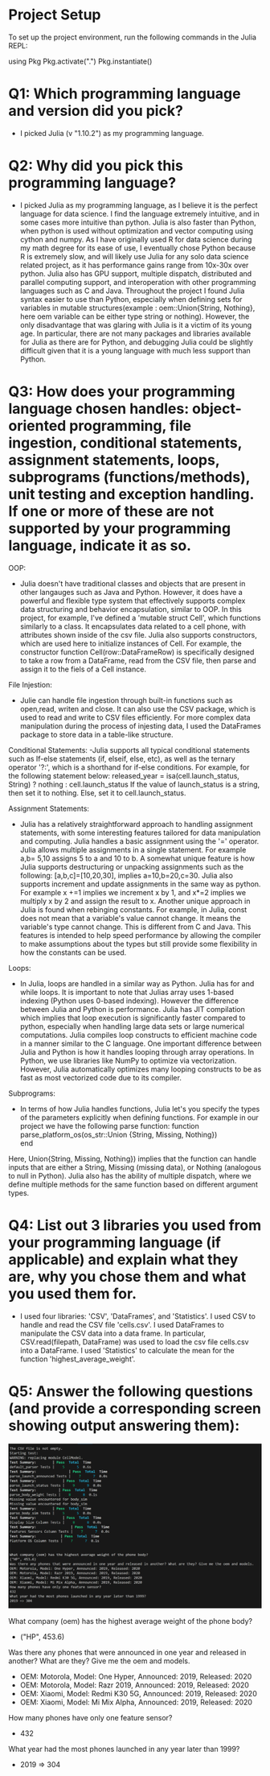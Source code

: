 
# Project Setup

To set up the project environment, run the following commands in the Julia REPL:

using Pkg
Pkg.activate(".")
Pkg.instantiate()


# Q1: Which programming language and version did you pick?

- I picked Julia (v "1.10.2") as my programming language. 


# Q2: Why did you pick this programming language?

- I picked Julia as my programming language, as I believe it is the perfect language for data science. I find the language extremely intuitive, and in some cases more intuitive than python. Julia is also faster than Python, when python is used without optimization and vector computing using cython and numpy. As I have originally used R for data science during my math degree for its ease of use, I eventually chose Python because R is extremely slow, and will likely use Julia for any solo data science related project, as it has performance gains range from 10x-30x over python. Julia also has GPU support, multiple dispatch, distributed and parallel computing support, and interoperation with other programming languages such as C and Java.  Throughout the project I found Julia syntax easier to use than Python, especially when defining sets for variables in mutable structures(example : oem::Union{String, Nothing}, here oem variable can be either type string or nothing). However, the only disadvantage that was glaring with Julia is it a victim of its young age. In particular, there are not many packages and libraries available for Julia as there are for Python, and debugging Julia could be slightly difficult given that it is a young language with much less support than Python. 



# Q3: How does your programming language chosen handles: object-oriented programming, file ingestion, conditional statements, assignment statements, loops, subprograms (functions/methods), unit testing and exception handling. If one or more of these are not supported by your programming language, indicate it as so. 

OOP:
- Julia doesn't have traditional classes and objects that are present in other langauges such as Java and Python. However, it does have a powerful and flexible type system that effectively supports complex data structuring and behavior encapsulation, similar to OOP. In this project, for example, I've defined a 'mutable struct Cell', which functions similarly to a class. It encapsulates data related to a cell phone, with attributes shown inside of the csv file. Julia also supports constructors, which are used here to initialize instances of Cell. For example, the constructor function Cell(row::DataFrameRow) is specifically designed to take a row from a DataFrame, read from the CSV file, then parse and assign it to the fiels of a Cell instance. 

File Injestion:
- Julie can handle file ingestion through built-in functions such as open,read, writen and close. It can also use the CSV package, which is used to read and write to CSV files efficiently. For more complex data manipulation during the process of injesting data, I used the DataFrames package to store data in a table-like structure. 

Conditional Statements: 
-Julia supports all typical conditional statements such as If-else   statements (if, elseif, else, etc), as well as the ternary operator '?:', which is a shorthand for if-else conditions. For example, for the following statement below:
released_year = isa(cell.launch_status, String) ? nothing : cell.launch_status 
If the value of launch_status is a string, then set it to nothing. Else, set it to cell.launch_status. 


Assignment Statements: 

- Julia has a relatively straightforward approach to handling assignment statements, with some interesting features tailored for data manipulation and computing. Julia handles a basic assignment using the '=' operator. Julia allows multiple assignments in a single statement. For example a,b= 5,10 assigns 5 to a and 10 to b. A somewhat unique feature is how Julia  supports destructuring or unpacking assignments such as the following: [a,b,c]=[10,20,30], implies a=10,b=20,c=30. Julia also supports increment and update assignments in the same way as python. For example x +=1 implies we increment x by 1, and x*=2 implies we multiply x by 2 and assign the result to x. Another unique approach in Julia is found when rebinging constants. For example, in Julia, const does not mean that a variable's value cannot change. It means the variable's type cannot change. This is different from C and Java. This features is intended to help speed performance by allowing the compiler to make assumptions about the types but still provide some flexibility in how the constants can be used.  

Loops: 

- In Julia, loops are handled in a similar way as Python. Julia has for and while loops. It is important to note that Julias array uses 1-based indexing (Python uses 0-based indexing). However the difference between Julia and Python is performance. Julia has JIT compilation which implies that loop execution is significantly faster compared to python, especially when handling large data sets or large numerical computations. Julia compiles loop constructs to efficient machine code in a manner similar to the C language. One important difference between Julia and Python is how it handles looping through array operations. In Python, we use libraries like NumPy to optimize via vectorization. However, Julia automatically optimizes many looping constructs to be as fast as most vectorized code due to its compiler. 

Subprograms:

- In terms of how Julia handles functions, Julia let's you specify the types of the parameters explicitly when defining functions. For example in our project we have the following parse function: 
function parse_platform_os(os_str::Union  {String, Missing, Nothing})  
end

Here, Union{String, Missing, Nothing}) implies that the function can handle inputs that are either a String, Missing (missing data), or Nothing (analogous to null in Python). Julia also has the ability of multiple dispatch, where we define multiple methods for the same function based on different argument types. 

# Q4: List out 3 libraries you used from your programming language (if applicable) and explain what they are, why you chose them and what you used them for.

- I used four libraries: 'CSV', 'DataFrames', and 'Statistics'. I used CSV to handle and read the CSV file 'cells.csv'. I used DataFrames to manipulate the CSV data into a data frame. In particular, CSV.read(filepath, DataFrame) was used to load the csv file cells.csv into a DataFrame. I used 'Statistics' to calculate the mean for the function 'highest_average_weight'. 


# Q5: Answer the following questions (and provide a corresponding screen showing output answering them):

<img src="./image.png" alt="Q5 Results" width="600"/>

What company (oem) has the highest average weight of the phone body?
- ("HP", 453.6)

Was there any phones that were announced in one year and released in another? What are they? Give me the oem and models.

- OEM: Motorola, Model: One Hyper, Announced: 2019, Released: 2020
- OEM: Motorola, Model: Razr 2019, Announced: 2019, Released: 2020
- OEM: Xiaomi, Model: Redmi K30 5G, Announced: 2019, Released: 2020
- OEM: Xiaomi, Model: Mi Mix Alpha, Announced: 2019, Released: 2020

How many phones have only one feature sensor?

- 432

What year had the most phones launched in any year later than 1999? 

- 2019 => 304

 